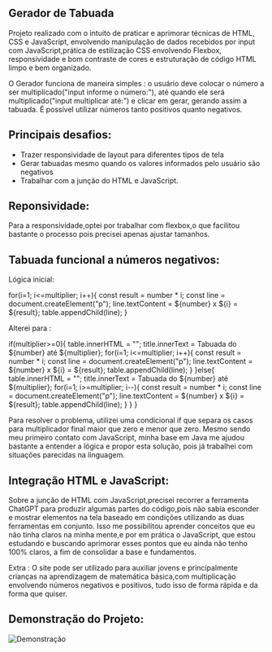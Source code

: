 ## Gerador de Tabuada


Projeto realizado com o intuito de praticar e aprimorar técnicas de HTML, CSS e JavaScript, envolvendo manipulação de dados recebidos por input com JavaScript,prática de estilização CSS envolvendo Flexbox, responsividade e bom contraste de cores e estruturação de código HTML limpo e bem organizado.

O Gerador funciona de maneira simples : o usuário deve colocar o número a ser multiplicado("input informe o número:"), até quando ele será multiplicado("input multiplicar até:") e clicar em gerar, gerando assim a tabuada. É possível utilizar números tanto positivos quanto negativos.

## Principais desafios:

- Trazer responsividade de layout para diferentes tipos de tela
- Gerar tabuadas mesmo quando os valores informados pelo usuário são negativos 
- Trabalhar com a junção do HTML e JavaScript.


## Reponsividade:

Para a responsividade,optei por trabalhar com flexbox,o que facilitou bastante o processo pois precisei apenas ajustar tamanhos.

## Tabuada funcional a números negativos:

Lógica inicial:

for(i=1; i<=multiplier; i++){ const result = number * i; const line = document.createElement("p"); line.textContent = ${number} x ${i} = ${result}; table.appendChild(line); }

Alterei para :

if(multiplier>=0){ table.innerHTML = ""; title.innerText = Tabuada do ${number} até ${multiplier}; for(i=1; i<=multiplier; i++){ const result = number * i; const line = document.createElement("p"); line.textContent = ${number} x ${i} = ${result}; table.appendChild(line); } }else{ table.innerHTML = ""; title.innerText = Tabuada do ${number} até ${multiplier}; for(i=1; i>=multiplier; i--){ const result = number * i; const line = document.createElement("p"); line.textContent = ${number} x ${i} = ${result}; table.appendChild(line); } } }

Para resolver o problema, utilizei uma condicional if que separa os casos para multiplicador final maior que zero e menor que zero. Mesmo sendo meu primeiro contato com JavaScript, minha base em Java me ajudou bastante a entender a lógica e propor esta solução, pois já trabalhei com situações parecidas na linguagem.

## Integração HTML e JavaScript:

Sobre a junção de HTML com JavaScript,precisei recorrer a ferramenta ChatGPT para produzir algumas partes do código,pois não sabia esconder e mostrar elementos na tela baseado em condições utilizando as duas ferramentas em conjunto. Isso me possibilitou aprender conceitos que eu não tinha claros na minha mente,e por em prática o JavaScript, que estou estudando e buscando aprimorar esses pontos que eu ainda não tenho 100% claros, a fim de consolidar a base e fundamentos.

Extra : O site pode ser utilizado para auxiliar jovens e principalmente crianças na aprendizagem de matemática básica,com multiplicação envolvendo números negativos e positivos, tudo isso de forma rápida e da forma que quiser.

## Demonstração do Projeto: 
![Demonstração](./assets/GeradorDeTabuada.gif)

